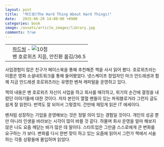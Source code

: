 ```yaml
---
layout: post
title:  "하드씽(The Hard Thing About Hard Things)"
date:   2015-06-20 14:00:00 +0900
categories: book
image: /assets/article_images/library.jpg
comments: true
---
```


<div class="ttbReview"><table><tbody><tr><td><a href="http://www.aladin.co.kr/shop/wproduct.aspx?ISBN=1157231322&amp;ttbkey=ttbgsong791557002&amp;COPYPaper=1" target="_blank"><img src="http://image.aladin.co.kr/product/4959/16/cover/1157231322_1.jpg" alt="" border="0"/></a></td><td align="left"  style="vertical-align:top;"><a href="http://www.aladin.co.kr/shop/wproduct.aspx?ISBN=1157231322&amp;ttbkey=ttbgsong791557002&amp;COPYPaper=1" target="_blank" class="aladdin_title">하드씽</a> - <img src="http://image.aladin.co.kr/img/common/star_s10.gif" border="0" alt="10점" /><br/>벤 호로위츠 지음, 안진환 옮김/36.5</td></tr></tbody></table></div>

사업경험이 많은 친구가 페이스북을 통해 추천해준 책을 사서 읽어 봤다. 호로위츠라는 이름은 영화 소셜네트워크를 통해 들어봤었다. 넷스케이프 창업자인 마크 안드레센과 함께 지금 안드레센 호로위츠라는 유명한 벤쳐 캐피털을 운영하고 있다.

책의 내용은 벤 호로위츠 자신이 사업을 하고 회사를 매각하고, 위기의 순간에 결정을 내렸던 이야기들에 대한 것이다. 저자 본인이 열혈 팬들이 있는 파워블로거라 그런지 글도 쉽게 잘 읽힌다. 번역도 잘 되어서 그렇겠지. 간만에 재밌게 읽은 IT 에세이다.

벤처럼 성장하는 기업을 운영해보는 것은 정말 의미 있는 경험일 것이다. 개인의 성공 뿐만 아니라 인생을 바라보는 시각이 많이 바뀔 것 같다. 하물며 회사 운영을 얼마 해보지 않은 나도 요즘 깨닫는 바가 많은 데 말이다. 스타트업은 그만큼 스스로에게 큰 변화를 요구하는 가 보다. 변화를 다시 한번 맞이 하고 있는 요즘에 읽어서 그런가 책에서 서술하는 각종 상황들에 몰입하며 읽었다.
